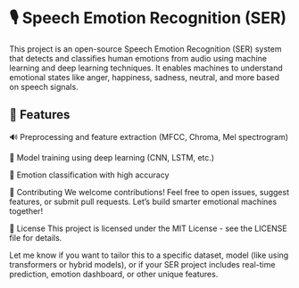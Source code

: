 # 🎙️ Speech Emotion Recognition (SER)
This project is an open-source Speech Emotion Recognition (SER) system that detects and classifies human emotions from audio using machine learning and deep learning techniques. It enables machines to understand emotional states like anger, happiness, sadness, neutral, and more based on speech signals.

## 🚀 Features
🔊 Preprocessing and feature extraction (MFCC, Chroma, Mel spectrogram)

🤖 Model training using deep learning (CNN, LSTM, etc.)

🧠 Emotion classification with high accuracy

🤝 Contributing
We welcome contributions! Feel free to open issues, suggest features, or submit pull requests. Let’s build smarter emotional machines together!

📄 License
This project is licensed under the MIT License - see the LICENSE file for details.

Let me know if you want to tailor this to a specific dataset, model (like using transformers or hybrid models), or if your SER project includes real-time prediction, emotion dashboard, or other unique features.
